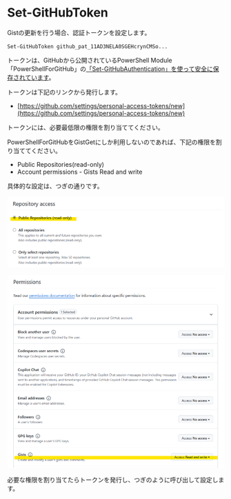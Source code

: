 # Set-GitHubToken

Gistの更新を行う場合、認証トークンを設定します。

```pwsh
Set-GitHubToken github_pat_11AD3NELA0SGEHcrynCMSo...
```

トークンは、GitHubから公開されているPowerShell Module「PowerShellForGitHub」の[「Set-GitHubAuthentication」を使って安全に保存されています](https://github.com/nuitsjp/GistGet/blob/37cc27b3cf0a23e63eb91497cadcdb5ccac9f66a/src/Public/Set-GitHubToken.ps1#L40)。

トークンは下記のリンクから発行します。

- [https://github.com/settings/personal-access-tokens/new](https://github.com/settings/personal-access-tokens/new)

トークンには、必要最低限の権限を割り当ててください。

PowerShellForGitHubをGistGetにしか利用しないのであれば、下記の権限を割り当ててください。

- Public Repositories(read-only)
- Account permissions - Gists Read and write

具体的な設定は、つぎの通りです。

![](../images/repository-access.png)


![](../images/account-permissions.png)

必要な権限を割り当てたらトークンを発行し、つぎのように呼び出して設定します。
